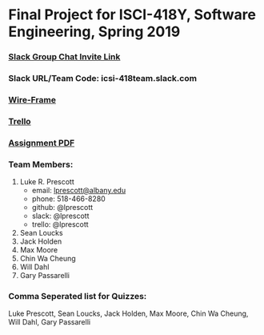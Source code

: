 # Final Project for ISCI-418Y, Software Engineering, Spring 2019

### [Slack Group Chat Invite Link](https://join.slack.com/t/icsi-418team/shared_invite/enQtNTU4NjUxODQ4NTQ2LTM2MDMwY2ExM2U0YjU0ZjMzNzkzY2JlNGFiMTQ4YWJlMjBkM2JmNTMyZThlMWRkZmYxZjhhZTcxYWQ5M2E5Y2I)

### Slack URL/Team Code: icsi-418team.slack.com

### [Wire-Frame](https://drive.google.com/file/d/1x-5YBpBQQn3sGen98tNRY536cOMy9JH7/view?usp=sharing)

### [Trello](https://trello.com/invite/b/pfH92DPN/355ce0c1f77e07fc7a083b350d3e0692/icsi-418-group-project)

### [Assignment PDF](https://github.com/lprescott/ICSI418-Group-Project/blob/master/Final%20Project%20for%20CSI%20418%20Spring%202019.pdf)
  
### Team Members:
1. Luke R. Prescott
    * email: lprescott@albany.edu
    * phone: 518-466-8280
    * github: @lprescott
    * slack: @lprescott
    * trello: @lprescott
2. Sean Loucks
3. Jack Holden
4. Max Moore
5. Chin Wa Cheung
6. Will Dahl
7. Gary Passarelli
    
### Comma Seperated list for Quizzes:
Luke Prescott, Sean Loucks, Jack Holden, Max Moore, Chin Wa Cheung, Will Dahl, Gary Passarelli
